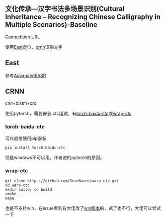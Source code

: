 ## 文化传承—汉字书法多场景识别(Cultural Inheritance – Recognizing Chinese Calligraphy in Multiple Scenarios)-Baseline

[Competition URL](https://www.datafountain.cn/competitions/334/details)

使用[East](http://link.zhihu.com/?target=https%3A//arxiv.org/pdf/1704.03155.pdf)定位，[crnn](https://arxiv.org/abs/1507.05717)识别文字

## East

参考[AdvancedEASR](https://github.com/huoyijie/AdvancedEAST)

## CRNN

cnn+blstm+crc

使用pytorch，需要安装 ctc组建，有[torch-baidu-ctc](https://pypi.org/project/torch-baidu-ctc/)或[wrap-ctc](https://github.com/SeanNaren/warp-ctc)

### torch-baidu-ctc

可以直接使用pip安装
```angular2html
pip install torch-baidu-ctc
```
但是windows不可以用，作者说的pytorch的原因。

### wrap-ctc

```angular2html
git clone https://github.com/SeanNaren/warp-ctc.git
cd warp-ctc
mkdir build; cd build
cmake ..
make
```
也是不支持win，在issue看到有大佬改了[win版本](https://github.com/amberblade/warp-ctc/)的，试了也不行，大佬可以尝试一下